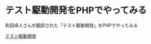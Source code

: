 # テスト駆動開発をPHPでやってみる

和田卓人さんが翻訳された「テスト駆動開発」をPHPでやってみる

[テスト駆動開発](https://www.amazon.co.jp/dp/B077D2L69C)
